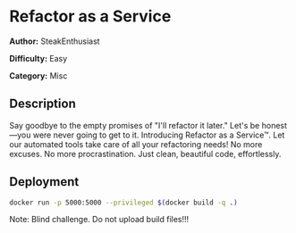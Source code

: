 # Refactor as a Service

**Author:** SteakEnthusiast

**Difficulty:** Easy

**Category:** Misc

## Description
Say goodbye to the empty promises of "I'll refactor it later." Let's be honest—you were never going to get to it. Introducing Refactor as a Service™. Let our automated tools take care of all your refactoring needs! No more excuses. No more procrastination. Just clean, beautiful code, effortlessly.

## Deployment
```sh
docker run -p 5000:5000 --privileged $(docker build -q .)
```

Note: Blind challenge. Do not upload build files!!!